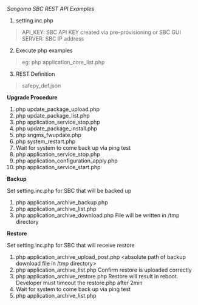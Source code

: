 *Sangoma SBC REST API Examples*


1. setting.inc.php 
> API_KEY:  SBC API KEY created via pre-provisioning or SBC GUI 
> SERVER: SBC IP address

2. Execute php examples
> eg: php application_core_list.php

3. REST Definition
> safepy_def.json


**Upgrade Procedure**

1.  php update_package_upload.php <absolute path of upgrade package>
2.  php update_package_list.php  
3.  php application_service_stop.php
4.  php update_package_install.php <upgrade package name>
5.  php sngms_fwupdate.php
6.  php system_restart.php
7.  Wait for system to come back up via ping test
8.  php application_service_stop.php
9.  php application_configuration_apply.php
10. php application_service_start.php
	
**Backup**

Set setting.inc.php for SBC that will be backed up

1. php application_archive_backup.php 
2. php application_archive_list.php 
3. php application_archive_download.php <backup file obtaion from _list.php>
   File will be written in /tmp directory

**Restore**

Set setting.inc.php for SBC that will receive restore

1. php application_archive_upload_post.php <absolute path of backup download file in /tmp directory>
2. php application_archive_list.php
   Confirm restore is uploaded correctly
3. php application_archive_restore.php  <restore file obtained from _list.php>
   Restore will result in reboot.
   Developer must timeout the restore.php after 2min
4.  Wait for system to come back up via ping test
5. php application_archive_list.php
